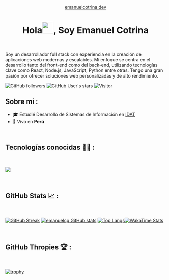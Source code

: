 <div align="center" width="50" style="border-radius: 50px; overflow:hidden;">
    <a href="https://emanuelcotrina.dev" target="__blank">emanuelcotrina.dev</a>
</div>
<h1 align="center">Hola<img src="https://media.giphy.com/media/hvRJCLFzcasrR4ia7z/giphy.gif" width="35">, Soy Emanuel Cotrina</h1>
<br>

Soy un desarrollador full stack con experiencia en la creación de aplicaciones web modernas y
escalables. Mi enfoque se centra en el desarrollo tanto del front-end como del back-end, utilizando
tecnologías clave como React, Node.js, JavaScript, Python entre otras. Tengo una gran pasión por
ofrecer soluciones web personalizadas y de alto rendimiento.

![GitHub followers](https://img.shields.io/github/followers/emanuelcg?style=social) ![GitHub User's stars](https://img.shields.io/github/stars/emanuelcg?style=social) ![Visitor](https://visitor-badge.laobi.icu/badge?page_id=emanuelcg.repoName)
## Sobre mi :

- 🎓 Estudié Desarrollo de Sistemas de Información en [IDAT](https://www.idat.edu.pe/)
- 🏡 Vivo en **Perú**

<br>

## Tecnologías conocidas 🧑‍💻 :
<br>
<p align="">
  <a href="https://skillicons.dev">
    <img src="https://skillicons.dev/icons?i=js,py,ts,html,css,threejs,tailwind,jquery,react,redux,django,mysql,postgres,mongodb,firebase,postman,git,nginx,aws,docker,vscode,npm,vite" />
  </a>
</p>

<br>


## GitHub Stats 📈 :

<br>

[![GitHub Streak](https://github-readme-streak-stats.herokuapp.com?user=emanuelcg&theme=algolia&date_format=M%20j%5B%2C%20Y%5D)](https://git.io/streak-stats) [![emanuelcg GitHub stats](https://github-readme-stats.vercel.app/api?username=emanuelcg&theme=algolia)](https://github.com/emanuelcg/github-readme-stats) [![Top Langs](https://github-readme-stats.vercel.app/api/top-langs/?username=emanuelcg&theme=algolia)](https://github.com/emanuelcg/github-readme-stats)[![WakaTime Stats](https://github-readme-stats.vercel.app/api/wakatime?username=emanuelcg&theme=algolia)](https://github.com/anuraghazra/github-readme-stats)


<br>

## GitHub Thropies 🏆 :

<br>

[![trophy](https://github-profile-trophy.vercel.app/?username=emanuelcg)](https://github.com/emanuelcg/github-profile-trophy)

<br>
